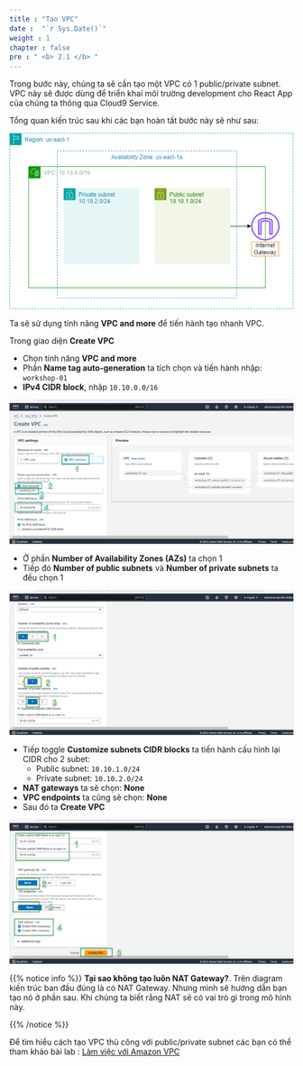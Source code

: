 ```yaml
---
title : "Tạo VPC"
date :  "`r Sys.Date()`" 
weight : 1 
chapter : false
pre : " <b> 2.1 </b> "
---
```


Trong bước này, chúng ta sẽ cần tạo một VPC có 1 public/private subnet.
VPC này sẽ được dùng để triển khai môi trường development cho React App của chúng ta thông qua Cloud9 Service.

Tổng quan kiến trúc sau khi các bạn hoàn tất bước này sẽ như sau:

![VPC](/images/2-prerequiste/2.1-createVPC/001-createVPC.png)

Ta sẽ sử dụng tính năng **VPC and more** để tiến hành tạo nhanh VPC.

Trong giao diện **Create VPC**

- Chọn tính năng **VPC and more**
- Phần **Name tag auto-generation** ta tích chọn và tiến hành nhập: `workshop-01`
- **IPv4 CIDR block**, nhập `10.10.0.0/16`

![VPC](/images/2-prerequiste/2.1-createVPC/002-createVPC.png)

- Ở phần **Number of Availability Zones (AZs)** ta chọn 1
- Tiếp đó **Number of public subnets** và **Number of private subnets** ta đều chọn 1

![VPC](/images/2-prerequiste/2.1-createVPC/003-createVPC.png)

- Tiếp toggle **Customize subnets CIDR blocks** ta tiến hành cấu hình lại CIDR cho 2 subet:
  - Public subnet: `10.10.1.0/24`
  - Private subnet: `10.10.2.0/24`
- **NAT gateways** ta sẽ chọn: **None**
- **VPC endpoints** ta cũng sẽ chọn: **None**
- Sau đó ta **Create VPC**

![VPC](/images/2-prerequiste/2.1-createVPC/004-createVPC.png)

{{% notice info %}}
**Tại sao không tạo luôn NAT Gateway?**. Trên diagram kiến trúc ban đầu đúng là có NAT Gateway. Nhưng mình sẽ hướng dẫn bạn tạo nó ở phần sau. Khi chúng ta biết rằng NAT sẽ có vai trò gì trong mô hình này.

{{% /notice %}}

Để tìm hiểu cách tạo VPC thủ công với public/private subnet các bạn có thể tham khảo bài lab :
[Làm việc với Amazon VPC](https://000003.awsstudygroup.com/vi/)